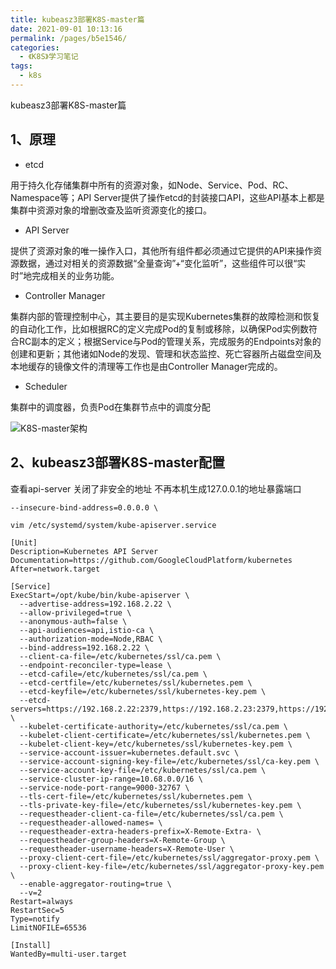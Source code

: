 ```yaml
---
title: kubeasz3部署K8S-master篇
date: 2021-09-01 10:13:16
permalink: /pages/b5e1546/
categories:
  - 《K8S》学习笔记
tags:
  - k8s
---
```

kubeasz3部署K8S-master篇  
<!-- more -->



## 1、原理
- etcd 


用于持久化存储集群中所有的资源对象，如Node、Service、Pod、RC、Namespace等；API Server提供了操作etcd的封装接口API，这些API基本上都是集群中资源对象的增删改查及监听资源变化的接口。

- API Server 

提供了资源对象的唯一操作入口，其他所有组件都必须通过它提供的API来操作资源数据，通过对相关的资源数据“全量查询”+“变化监听”，这些组件可以很“实时”地完成相关的业务功能。

- Controller Manager 

集群内部的管理控制中心，其主要目的是实现Kubernetes集群的故障检测和恢复的自动化工作，比如根据RC的定义完成Pod的复制或移除，以确保Pod实例数符合RC副本的定义；根据Service与Pod的管理关系，完成服务的Endpoints对象的创建和更新；其他诸如Node的发现、管理和状态监控、死亡容器所占磁盘空间及本地缓存的镜像文件的清理等工作也是由Controller Manager完成的。

- Scheduler 

集群中的调度器，负责Pod在集群节点中的调度分配



![K8S-master架构](https://cdn.jsdelivr.net/gh/lzq70112/images/blog/20210902104445.png)



## 2、kubeasz3部署K8S-master配置

查看api-server 关闭了非安全的地址 不再本机生成127.0.0.1的地址暴露端口

`--insecure-bind-address=0.0.0.0 \`



`vim /etc/systemd/system/kube-apiserver.service  `

```shell
[Unit]
Description=Kubernetes API Server
Documentation=https://github.com/GoogleCloudPlatform/kubernetes
After=network.target

[Service]
ExecStart=/opt/kube/bin/kube-apiserver \
  --advertise-address=192.168.2.22 \
  --allow-privileged=true \
  --anonymous-auth=false \
  --api-audiences=api,istio-ca \
  --authorization-mode=Node,RBAC \
  --bind-address=192.168.2.22 \
  --client-ca-file=/etc/kubernetes/ssl/ca.pem \
  --endpoint-reconciler-type=lease \
  --etcd-cafile=/etc/kubernetes/ssl/ca.pem \
  --etcd-certfile=/etc/kubernetes/ssl/kubernetes.pem \
  --etcd-keyfile=/etc/kubernetes/ssl/kubernetes-key.pem \
  --etcd-servers=https://192.168.2.22:2379,https://192.168.2.23:2379,https://192.168.2.25:2379 \
  --kubelet-certificate-authority=/etc/kubernetes/ssl/ca.pem \
  --kubelet-client-certificate=/etc/kubernetes/ssl/kubernetes.pem \
  --kubelet-client-key=/etc/kubernetes/ssl/kubernetes-key.pem \
  --service-account-issuer=kubernetes.default.svc \
  --service-account-signing-key-file=/etc/kubernetes/ssl/ca-key.pem \
  --service-account-key-file=/etc/kubernetes/ssl/ca.pem \
  --service-cluster-ip-range=10.68.0.0/16 \
  --service-node-port-range=9000-32767 \
  --tls-cert-file=/etc/kubernetes/ssl/kubernetes.pem \
  --tls-private-key-file=/etc/kubernetes/ssl/kubernetes-key.pem \
  --requestheader-client-ca-file=/etc/kubernetes/ssl/ca.pem \
  --requestheader-allowed-names= \
  --requestheader-extra-headers-prefix=X-Remote-Extra- \
  --requestheader-group-headers=X-Remote-Group \
  --requestheader-username-headers=X-Remote-User \
  --proxy-client-cert-file=/etc/kubernetes/ssl/aggregator-proxy.pem \
  --proxy-client-key-file=/etc/kubernetes/ssl/aggregator-proxy-key.pem \
  --enable-aggregator-routing=true \
  --v=2
Restart=always
RestartSec=5
Type=notify
LimitNOFILE=65536

[Install]
WantedBy=multi-user.target

```






